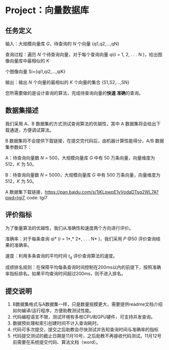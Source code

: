 # **Project：向量数据库**
## **任务定义**
输入：大规模向量库 *G*，待查询的 *N* 个向量 {q1,q2,…,qN}

查询过程：遍历 *N* 个待查询向量，对于每个查询向量 qi(i = 1, 2, . . . N )，给出图像向量库中最相似的 *K*

个图像向量 Si={qi1,qi2,…,qiK}

输出：输出 *N* 个向量的最相似的 *K* 个向量的集合 {S1,S2,…,SN}

您所需要做的是设计查询的算法，完成待查询向量的**快速 准确**的查询。
## **数据集描述**
我们采用 A、B 数据集的方式测试查询算法的优越性，其中 A 数据集将会给出下载通道，方便调试算法。

B 数据集将不会提供下载链接，在提交完代码后，由机器计算性能得分，A/B 数据集参数如下： 

A：待查询向量数 *N* = 500，大规模向量库 *G* 中有 50 万条向量，向量维度为 512，*K* 为 50。

B：待查询向量数 *N* = 5000，大规模向量库 *G* 中有 500 万条向量，向量维度为 512，*K* 为 50。

A 数据集下载链接，https://pan.baidu.com/s/1jKLpwpE1vVodaDTsq2WL7A?pwd=tgi7, code: tgi7 
## **评价指标**
为了衡量算法的优越性，我们从准确性和速度两个方向进行评价。

准确率：对于每条查询 qi* (*i* = 1*,* 2*, . . . N* )，我们采用 *P* @50 评价查询结果的准确率。

速度：利用多条查询的平均时间 <i>t<sub>q</sub></i> 评价查询算法的速度。

成绩排名规则：在保障平均每条查询时间控制在200ms以内的前提下，按照准确率指标排名。如果平均查询时间超过200ms，则不进入排名。
## **提交说明**
1. B数据集格式与A数据集一样，只是数量规模更大，需要提供readme文档介绍如何编译/运行程序，方便助教测试性能。
1. 代码编程语言不限，测试环境有多核CPU和GPU硬件，可支持并发查询。
1. 数据预处理和索引创建时间不计入查询耗时。
1. 代码可多次提交，提交之后助教会尽快测试并告知查询时间与准确率的指标
1. 代码提交测试的截止日期是11月10号，之后助教不再接收代码测试。11月12号前需要在系统提交代码、算法文档（word）。